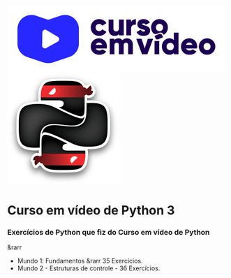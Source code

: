 [![Curso em video](https://github.com/TOPTOPUNIVERSE/CEV-PYTHON3/blob/main/images/logo_curso_em_video.png)](https://www.youtube.com/@CursoemVideo/playlists)
[![Python](https://github.com/TOPTOPUNIVERSE/CEV-PYTHON3/blob/main/images/logo_python.png)](https://www.python.org/doc/)
# Curso em vídeo de Python 3
### Exercícios de Python que fiz do Curso em vídeo de Python 
&rarr
<ul>
    <li> Mundo 1: Fundamentos &rarr 35 Exercícios.</li>
    <li> Mundo 2 - Estruturas de controle - 36 Exercícios.</li>
</ul>
